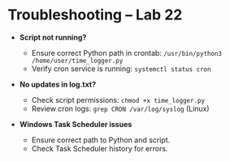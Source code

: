 # Troubleshooting – Lab 22

- **Script not running?**
  - Ensure correct Python path in crontab: `/usr/bin/python3 /home/user/time_logger.py`
  - Verify cron service is running: `systemctl status cron`

- **No updates in log.txt?**
  - Check script permissions: `chmod +x time_logger.py`
  - Review cron logs: `grep CRON /var/log/syslog` (Linux)

- **Windows Task Scheduler issues**
  - Ensure correct path to Python and script.
  - Check Task Scheduler history for errors.
